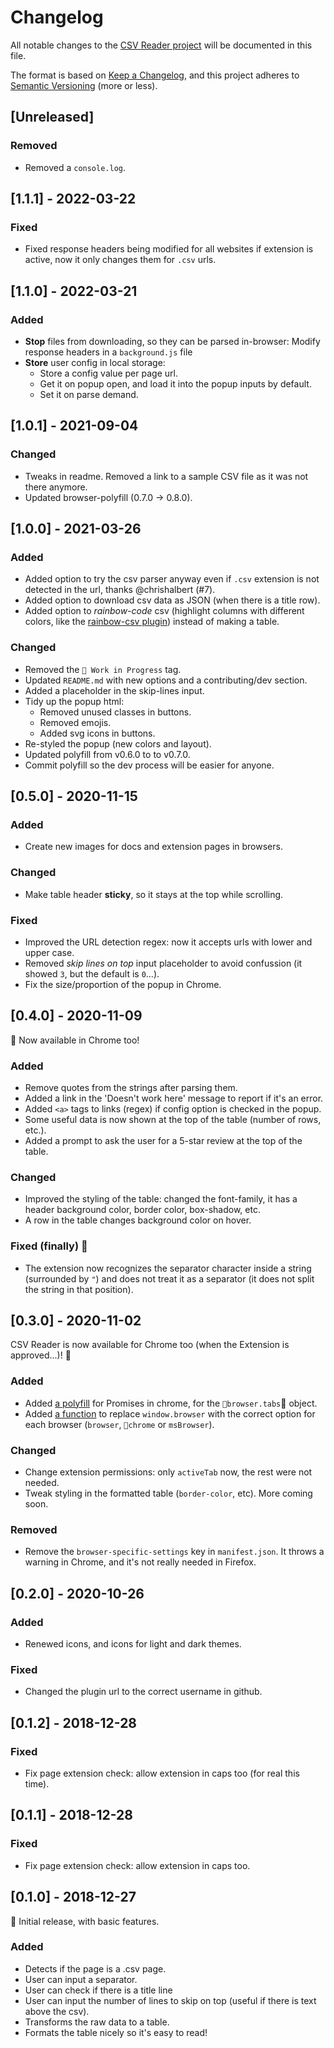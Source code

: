 # Changelog

All notable changes to the [CSV Reader project](https://github.com/rubenvar/csv-reader) will be documented in this file.

The format is based on [Keep a Changelog](https://keepachangelog.com/en/1.0.0/), and this project adheres to [Semantic Versioning](https://semver.org/spec/v2.0.0.html) (more or less).

## [Unreleased]

### Removed

- Removed a `console.log`.

## [1.1.1] - 2022-03-22

### Fixed

- Fixed response headers being modified for all websites if extension is active, now it only changes them for `.csv` urls.

## [1.1.0] - 2022-03-21

### Added

- **Stop** files from downloading, so they can be parsed in-browser: Modify response headers in a `background.js` file
- **Store** user config in local storage:
  - Store a config value per page url.
  - Get it on popup open, and load it into the popup inputs by default.
  - Set it on parse demand.

## [1.0.1] - 2021-09-04

### Changed

- Tweaks in readme. Removed a link to a sample CSV file as it was not there anymore.
- Updated browser-polyfill (0.7.0 -> 0.8.0).

## [1.0.0] - 2021-03-26

### Added

- Added option to try the csv parser anyway even if `.csv` extension is not detected in the url, thanks @chrishalbert (#7).
- Added option to download csv data as JSON (when there is a title row).
- Added option to _rainbow-code_ csv (highlight columns with different colors, like the [rainbow-csv plugin](https://github.com/mechatroner/vscode_rainbow_csv)) instead of making a table.

### Changed

- Removed the `🚧 Work in Progress` tag.
- Updated `README.md` with new options and a contributing/dev section.
- Added a placeholder in the skip-lines input.
- Tidy up the popup html:
  - Removed unused classes in buttons.
  - Removed emojis.
  - Added svg icons in buttons.
- Re-styled the popup (new colors and layout).
- Updated polyfill from v0.6.0 to to v0.7.0.
- Commit polyfill so the dev process will be easier for anyone.

## [0.5.0] - 2020-11-15

### Added

- Create new images for docs and extension pages in browsers.

### Changed

- Make table header **sticky**, so it stays at the top while scrolling.

### Fixed

- Improved the URL detection regex: now it accepts urls with lower and upper case.
- Removed _skip lines on top_ input placeholder to avoid confussion (it showed `3`, but the default is `0`...).
- Fix the size/proportion of the popup in Chrome.

## [0.4.0] - 2020-11-09

🎊 Now available in Chrome too!

### Added

- Remove quotes from the strings after parsing them.
- Added a link in the 'Doesn't work here' message to report if it's an error.
- Added `<a>` tags to links (regex) if config option is checked in the popup.
- Some useful data is now shown at the top of the table (number of rows, etc.).
- Added a prompt to ask the user for a 5-star review at the top of the table.

### Changed

- Improved the styling of the table: changed the font-family, it has a header background color, border color, box-shadow, etc.
- A row in the table changes background color on hover.

### Fixed (finally) 🎊

- The extension now recognizes the separator character inside a string (surrounded by `"`) and does not treat it as a separator (it does not split the string in that position).

## [0.3.0] - 2020-11-02

CSV Reader is now available for Chrome too (when the Extension is approved...)! 🎊

### Added

- Added [a polyfill](https://github.com/mozilla/webextension-polyfill) for Promises in chrome, for the `browser.tabs` object.
- Added [a function](https://www.smashingmagazine.com/2017/04/browser-extension-edge-chrome-firefox-opera-brave-vivaldi/) to replace `window.browser` with the correct option for each browser (`browser`, `chrome` or `msBrowser`).

### Changed

- Change extension permissions: only `activeTab` now, the rest were not needed.
- Tweak styling in the formatted table (`border-color`, etc). More coming soon.

### Removed

- Remove the `browser-specific-settings` key in `manifest.json`. It throws a warning in Chrome, and it's not really needed in Firefox.

## [0.2.0] - 2020-10-26

### Added

- Renewed icons, and icons for light and dark themes.

### Fixed

- Changed the plugin url to the correct username in github.

## [0.1.2] - 2018-12-28

### Fixed

- Fix page extension check: allow extension in caps too (for real this time).

## [0.1.1] - 2018-12-28

### Fixed

- Fix page extension check: allow extension in caps too.

## [0.1.0] - 2018-12-27

🎊 Initial release, with basic features.

### Added

- Detects if the page is a .csv page.
- User can input a separator.
- User can check if there is a title line
- User can input the number of lines to skip on top (useful if there is text above the csv).
- Transforms the raw data to a table.
- Formats the table nicely so it's easy to read!
